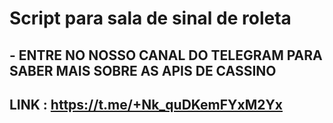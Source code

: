 # Script para sala de sinal de roleta

## - ENTRE NO NOSSO CANAL DO TELEGRAM PARA SABER MAIS SOBRE AS APIS DE CASSINO
## LINK : https://t.me/+Nk_quDKemFYxM2Yx
